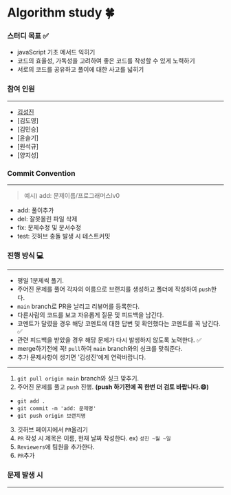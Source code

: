 # Algorithm study 🍀

### 스터디 목표 ✅

- javaScript 기초 메서드 익히기
- 코드의 효율성, 가독성을 고려하여 좋은 코드를 작성할 수 있게 노력하기
- 서로의 코드를 공유하고 풀이에 대한 사고를 넓히기
  <br />

### 참여 인원 

---

- [김성진](https://github.com/seongjin77)
- [김도영]
- [김민승]
- [윤슬기]
- [원석규]
- [양지성]
  <br />

### Commit Convention 

---

> 예시) add: 문제이름/프로그래머스lv0

- add: 풀이추가
- del: 잘못올린 파일 삭제
- fix: 문제수정 및 문서수정
- test: 깃허브 충돌 발생 시 테스트커밋
  <br />

### 진행 방식 💻

---

- 평일 1문제씩 풀기.
- 주어진 문제를 풀어 각자의 이름으로 브랜치를 생성하고 폴더에 작성하여 `push`한다.
- `main` branch로 PR을 날리고 리뷰어를 등록한다.
- 다른사람의 코드를 보고 자유롭게 질문 및 피드백을 남긴다.
- 코멘트가 달렸을 경우 해당 코멘트에 대한 답변 및 확인했다는 코멘트를 꼭 남긴다. ✅
- 관련 피드백을 받았을 경우 해당 문제가 다시 발생하지 않도록 노력한다. ✅
- merge하기전에 꼭! `pull`하여 `main` branch와의 싱크를 맞춰준다.
- 추가 문제사항이 생기면 '김성진'에게 연락바랍니다.
  <br />


---

1. `git pull origin main` branch와 싱크 맞추기.
2. 주어진 문제를 풀고 `push` 진행. **(push 하기전에 꼭 한번 더 검토 바랍니다.😄)**

- `git add .`
- `git commit -m 'add: 문제명'`
- `git push origin 브랜치명`

3. 깃허브 페이지에서 `PR`올리기
1. `PR` 작성 시 제목은 이름, 현재 날짜 작성한다. ex) `성진 ~월 ~일`
1. `Reviewers`에 팀원을 추가한다.
1. `PR`추가
   <br />

### 문제 발생 시

---
